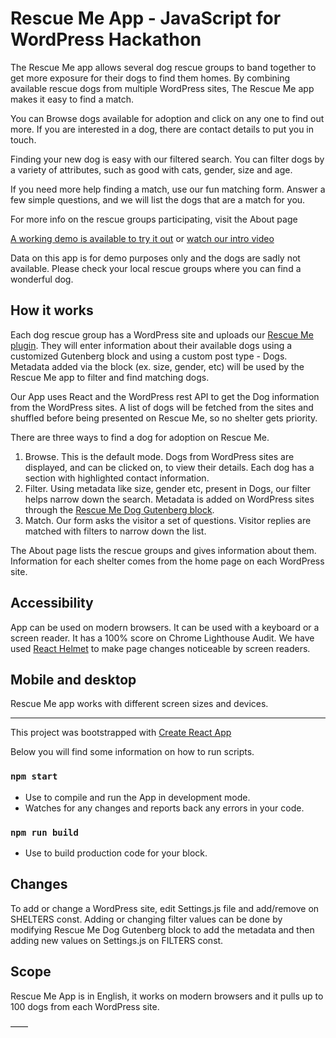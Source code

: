 # Rescue Me App - JavaScript for WordPress Hackathon

The Rescue Me app allows several dog rescue groups to band together to get more exposure for their dogs to find them homes. By combining available rescue dogs from multiple WordPress sites, The Rescue Me app makes it easy to find a match.

You can Browse dogs available for adoption and click on any one to find out more. If you are interested in a dog, there are contact details to put you in touch.

Finding your new dog is easy with our filtered search. You can filter dogs by a variety of attributes, such as good with cats, gender, size and age.

If you need more help finding a match, use our fun matching form. Answer a few simple questions, and we will list the dogs that are a match for you.

For more info on the rescue groups participating, visit the About page

[A working demo is available to try it out](https://rescue-me.netlify.com/) or [watch our intro video](https://vimeo.com/326870015)

Data on this app is for demo purposes only and the dogs are sadly not available. Please check your local rescue groups where you can find a wonderful dog.


## How it works

Each dog rescue group has a WordPress site and uploads our [Rescue Me plugin](https://github.com/KarenCodes/rescue-me-block). They will enter information about their available dogs using a customized Gutenberg block and using a custom post type - Dogs. Metadata added via the block (ex. size, gender, etc) will be used by the Rescue Me app to filter and find matching dogs.

Our App uses React and the WordPress rest API to get the Dog information from the WordPress sites. A list of dogs will be fetched from the sites and shuffled before being presented on Rescue Me, so no shelter gets priority.

There are three ways to find a dog for adoption on Rescue Me.
1. Browse.
 This is the default mode. Dogs from WordPress sites are displayed, and can be clicked on, to view their details. Each dog has a section with highlighted contact information.
2. Filter.
 Using metadata like size, gender etc, present in Dogs, our filter helps narrow down the search. Metadata is added on WordPress sites through the [Rescue Me Dog Gutenberg block](https://github.com/KarenCodes/rescue-me-block).
3. Match.
 Our form asks the visitor a set of questions. Visitor replies are matched with filters to narrow down the list. 

The About page lists the rescue groups and gives information about them. Information for each shelter comes from the home page on each WordPress site.

## Accessibility

App can be used on modern browsers. It can be used with a keyboard or a screen reader. It has a 100% score on Chrome Lighthouse Audit. We have used [React Helmet](https://github.com/nfl/react-helmet) to make page changes noticeable by screen readers.

## Mobile and desktop

Rescue Me app works with different screen sizes and devices.

-----

This project was bootstrapped with [Create React App](https://github.com/facebook/create-react-app)

Below you will find some information on how to run scripts.

### `npm start`

- Use to compile and run the App in development mode.
- Watches for any changes and reports back any errors in your code.

### `npm run build`

- Use to build production code for your block.

## Changes

To add or change a WordPress site, edit Settings.js file and add/remove on SHELTERS const.
Adding or changing filter values can be done by modifying Rescue Me Dog Gutenberg block to add the metadata and then adding new values on Settings.js on FILTERS const.

## Scope
Rescue Me App is in English, it works on modern browsers and it pulls up to 100 dogs from each WordPress site.

——
